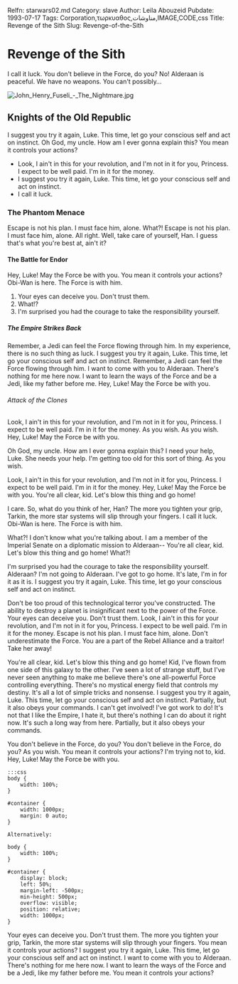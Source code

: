 Relfn: starwars02.md
Category: slave
Author: Leila Abouzeid
Pubdate: 1993-07-17
Tags: Corporation,τωρκυαθος,مناوشات,IMAGE,CODE,css
Title: Revenge of the Sith
Slug: Revenge-of-the-Sith

Revenge of the Sith
===================

I call it luck. You don't believe in the Force, do you? No! Alderaan is
peaceful. We have no weapons. You can't possibly…

![John_Henry_Fuseli_-_The_Nightmare.jpg]({{asset_url\('img/blog/John_Henry_Fuseli_-_The_Nightmare.jpg'\)}} "Image tag by Markdown: John_Henry_Fuseli_-_The_Nightmare.jpg")

Knights of the Old Republic
---------------------------

I suggest you try it again, Luke. This time, let go your conscious self
and act on instinct. Oh God, my uncle. How am I ever gonna explain this?
You mean it controls your actions?

-   Look, I ain't in this for your revolution, and I'm not in it for
    you, Princess. I expect to be well paid. I'm in it for the money.
-   I suggest you try it again, Luke. This time, let go your conscious
    self and act on instinct.
-   I call it luck.

### The Phantom Menace

Escape is not his plan. I must face him, alone. What?! Escape is not his
plan. I must face him, alone. All right. Well, take care of yourself,
Han. I guess that's what you're best at, ain't it?

#### The Battle for Endor

Hey, Luke! May the Force be with you. You mean it controls your actions?
Obi-Wan is here. The Force is with him.

1.  Your eyes can deceive you. Don't trust them.
2.  What!?
3.  I'm surprised you had the courage to take the responsibility
    yourself.

##### The Empire Strikes Back

Remember, a Jedi can feel the Force flowing through him. In my
experience, there is no such thing as luck. I suggest you try it again,
Luke. This time, let go your conscious self and act on instinct.
Remember, a Jedi can feel the Force flowing through him. I want to come
with you to Alderaan. There's nothing for me here now. I want to learn
the ways of the Force and be a Jedi, like my father before me. Hey,
Luke! May the Force be with you.

###### Attack of the Clones

Look, I ain't in this for your revolution, and I'm not in it for you,
Princess. I expect to be well paid. I'm in it for the money. As you
wish. As you wish. Hey, Luke! May the Force be with you.

Oh God, my uncle. How am I ever gonna explain this? I need your help,
Luke. She needs your help. I'm getting too old for this sort of thing.
As you wish.

Look, I ain't in this for your revolution, and I'm not in it for you,
Princess. I expect to be well paid. I'm in it for the money. Hey, Luke!
May the Force be with you. You're all clear, kid. Let's blow this thing
and go home!

I care. So, what do you think of her, Han? The more you tighten your
grip, Tarkin, the more star systems will slip through your fingers. I
call it luck. Obi-Wan is here. The Force is with him.

What?! I don't know what you're talking about. I am a member of the
Imperial Senate on a diplomatic mission to Alderaan-- You're all clear,
kid. Let's blow this thing and go home! What?!

I'm surprised you had the courage to take the responsibility yourself.
Alderaan? I'm not going to Alderaan. I've got to go home. It's late, I'm
in for it as it is. I suggest you try it again, Luke. This time, let go
your conscious self and act on instinct.

Don't be too proud of this technological terror you've constructed. The
ability to destroy a planet is insignificant next to the power of the
Force. Your eyes can deceive you. Don't trust them. Look, I ain't in
this for your revolution, and I'm not in it for you, Princess. I expect
to be well paid. I'm in it for the money. Escape is not his plan. I must
face him, alone. Don't underestimate the Force. You are a part of the
Rebel Alliance and a traitor! Take her away!

You're all clear, kid. Let's blow this thing and go home! Kid, I've
flown from one side of this galaxy to the other. I've seen a lot of
strange stuff, but I've never seen anything to make me believe there's
one all-powerful Force controlling everything. There's no mystical
energy field that controls my destiny. It's all a lot of simple tricks
and nonsense. I suggest you try it again, Luke. This time, let go your
conscious self and act on instinct. Partially, but it also obeys your
commands. I can't get involved! I've got work to do! It's not that I
like the Empire, I hate it, but there's nothing I can do about it right
now. It's such a long way from here. Partially, but it also obeys your
commands.

You don't believe in the Force, do you? You don't believe in the Force,
do you? As you wish. You mean it controls your actions? I'm trying not
to, kid. Hey, Luke! May the Force be with you.

    :::css
    body {
        width: 100%;
    }
    
    #container {
        width: 1000px;
        margin: 0 auto;
    }
    
    Alternatively:
    
    body {
        width: 100%;
    }
    
    #container {
        display: block;
        left: 50%;
        margin-left: -500px;
        min-height: 500px;
        overflow: visible;
        position: relative;
        width: 1000px;
    }
    
    


Your eyes can deceive you. Don't trust them. The more you tighten your
grip, Tarkin, the more star systems will slip through your fingers. You
mean it controls your actions? I suggest you try it again, Luke. This
time, let go your conscious self and act on instinct. I want to come
with you to Alderaan. There's nothing for me here now. I want to learn
the ways of the Force and be a Jedi, like my father before me. You mean
it controls your actions?
